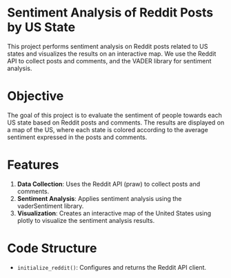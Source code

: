 # Sentiment Analysis of Reddit Posts by US State

This project performs sentiment analysis on Reddit posts related to US states and visualizes the results on an interactive map. We use the Reddit API to collect posts and comments, and the VADER library for sentiment analysis.

# Objective

The goal of this project is to evaluate the sentiment of people towards each US state based on Reddit posts and comments. The results are displayed on a map of the US, where each state is colored according to the average sentiment expressed in the posts and comments.

# Features

1. **Data Collection**: Uses the Reddit API (praw) to collect posts and comments.
2. **Sentiment Analysis**: Applies sentiment analysis using the vaderSentiment library.
3. **Visualization**: Creates an interactive map of the United States using plotly to visualize the sentiment analysis results.

# Code Structure

- `initialize_reddit()`: Configures and returns the Reddit API client.
